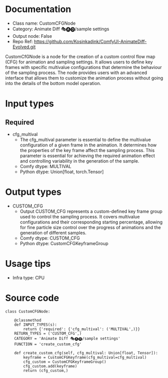 # Documentation
- Class name: CustomCFGNode
- Category: Animate Diff 🎭🅐🅓/sample settings
- Output node: False
- Repo Ref: https://github.com/Kosinkadink/ComfyUI-AnimateDiff-Evolved.git

CustomCfGNode is a node for the creation of a custom control flow map (CFG) for animation and sampling settings. It allows users to define key frames with specific multivalue configurations that determine the behaviour of the sampling process. The node provides users with an advanced interface that allows them to customize the animation process without going into the details of the bottom model operation.

# Input types
## Required
- cfg_multival
    - The cfg_multival parameter is essential to define the multivalue configuration of a given frame in the animation. It determines how the properties of the key frame affect the sampling process. This parameter is essential for achieving the required animation effect and controlling variability in the generation of the sample.
    - Comfy dtype: MULTIVAL
    - Python dtype: Union[float, torch.Tensor]

# Output types
- CUSTOM_CFG
    - Output CUSTOM_CFG represents a custom-defined key frame group used to control the sampling process. It covers multivalue configurations and their corresponding starting percentage, allowing for fine particle size control over the progress of animations and the generation of different samples.
    - Comfy dtype: CUSTOM_CFG
    - Python dtype: CustomCFGKeyframeGroup

# Usage tips
- Infra type: CPU

# Source code
```
class CustomCFGNode:

    @classmethod
    def INPUT_TYPES(s):
        return {'required': {'cfg_multival': ('MULTIVAL',)}}
    RETURN_TYPES = ('CUSTOM_CFG',)
    CATEGORY = 'Animate Diff 🎭🅐🅓/sample settings'
    FUNCTION = 'create_custom_cfg'

    def create_custom_cfg(self, cfg_multival: Union[float, Tensor]):
        keyframe = CustomCFGKeyframe(cfg_multival=cfg_multival)
        cfg_custom = CustomCFGKeyframeGroup()
        cfg_custom.add(keyframe)
        return (cfg_custom,)
```